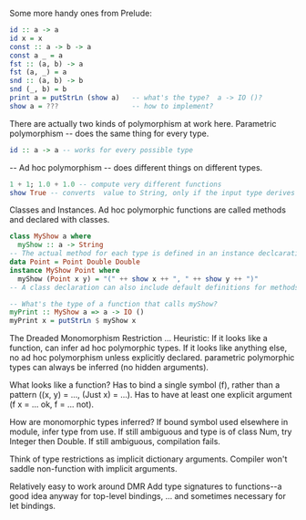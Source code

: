 Some more handy ones from Prelude:
```haskell
id :: a -> a
id x = x
const :: a -> b -> a
const a _ = a
fst :: (a, b) -> a
fst (a, _) = a
snd :: (a, b) -> b
snd (_, b) = b
print a = putStrLn (show a)   -- what's the type?  a -> IO ()?
show a = ???                  -- how to implement?
```

There are actually two kinds of polymorphism at work here.
Parametric polymorphism -- does the same thing for every type.
```haskell
id :: a -> a -- works for every possible type
```

-- Ad hoc polymorphism -- does different things on different types.
```haskell
1 + 1; 1.0 + 1.0 -- compute very different functions
show True -- converts  value to String, only if the input type derives Show
```

Classes and Instances.
Ad hoc polymorphic functions are called methods and declared with classes.
```haskell
class MyShow a where
  myShow :: a -> String
-- The actual method for each type is defined in an instance declcaration
data Point = Point Double Double
instance MyShow Point where
  myShow (Point x y) = "(" ++ show x ++ ", " ++ show y ++ ")"
-- A class declaration can also include default definitions for methods

-- What's the type of a function that calls myShow?
myPrint :: MyShow a => a -> IO ()
myPrint x = putStrLn $ myShow x
```

The Dreaded Monomorphism Restriction ...
  Heuristic: If it looks like a function, can infer ad hoc polymorphic types.
  If it looks like anything else, no ad hoc polymorphism unless explicitly declared.
  parametric polymorphic types can always be inferred (no hidden arguments).

What looks like a function?
  Has to bind a single symbol (f), rather than a pattern ((x, y) = ..., (Just x) = ...).
  Has to have at least one explicit argument (f x = ... ok, f = ... not).

How are monomorphic types inferred?
  If bound symbol used elsewhere in module, infer type from use.
  If still ambiguous and type is of class Num, try Integer then Double.
  If still ambiguous, compilation fails.

Think of type restrictions as implicit dictionary arguments.
  Compiler won't saddle non-function with implicit arguments.

Relatively easy to work around DMR
  Add type signatures to functions--a good idea anyway for top-level bindings,
  ... and sometimes necessary for let bindings.
